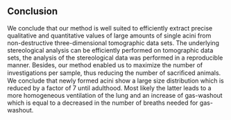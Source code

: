 ## Conclusion

We conclude that our method is well suited to efficiently extract precise qualitative and quantitative values of large amounts of single acini from non-destructive three-dimensional tomographic data sets.
The underlying stereological analysis can be efficiently performed on tomographic data sets, the analysis of the stereological data was performed in a reproducible manner.
Besides, our method enabled us to maximize the number of investigations per sample, thus reducing the number of sacriﬁced animals.
We conclude that newly formed acini show a large size distribution which is reduced by a factor of 7 until adulthood.
Most likely the latter leads to a more homogeneous ventilation of the lung and an increase of gas-washout which is equal to a decreased in the number of breaths needed for gas-washout.
